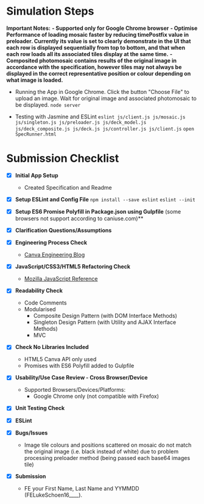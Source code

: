Simulation Steps
========
**Important Notes:**
	**- Supported only for Google Chrome browser**
	**- Optimise Performance of loading mosaic faster by reducing timePostfix value in preloader. Currently its value is set to clearly demonstrate in the UI that each row is displayed sequentially from top to bottom, and that when each row loads all its associated tiles display at the same time.**
  **- Composited photomosaic contains results of the original image in accordance with the specification, however tiles may not always be displayed in the correct representative position or colour depending on what image is loaded.**

* Running the App in Google Chrome. Click the button "Choose File" to upload an image. Wait for original image and associated photomosaic to be displayed.
```node server```

* Testing with Jasmine and ESLint
```eslint js/client.js js/mosaic.js js/singleton.js js/preloader.js js/deck_model.js js/deck_composite.js js/deck.js js/controller.js js/client.js```
```open SpecRunner.html```

Submission Checklist
========

- [x] **Initial App Setup**
	- Created Specification and Readme

- [x] **Setup ESLint and Config File**
```npm install --save eslint```
```eslint --init```
- [x] **Setup ES6 Promise Polyfill in Package.json using Gulpfile** (some browsers not support according to caniuse.com)**
- [x] **Clarification Questions/Assumptions** 
- [x] **Engineering Process Check**
	- [Canva Engineering Blog](https://engineering.canva.com/)
- [x] **JavaScript/CSS3/HTML5 Refactoring Check** 
	- [Mozilla JavaScript Reference](https://developer.mozilla.org/en-US/docs/Web/JavaScript/Reference)
- [x] **Readability Check**
	- Code Comments
	- Modularised
		- Composite Design Pattern (with DOM Interface Methods)
		- Singleton Design Pattern (with Utility and AJAX Interface Methods)
		- MVC
- [x] **Check No Libraries Included**
	- HTML5 Canva API only used
	- Promises with ES6 Polyfill added to Gulpfile
- [x] **Usability/Use Case Review - Cross Browser/Device**
	- Supported Browsers/Devices/Platforms:
		- Google Chrome only (not compatible with Firefox)
- [x] **Unit Testing Check**
- [x] **ESLint**
- [x] **Bugs/Issues**
	- Image tile colours and positions scattered on mosaic do not match the original image (i.e. black instead of white) due to problem processing preloader method (being passed each base64 images tile) 
- [x] **Submission**
	- FE your First Name, Last Name and YYMMDD (FELukeSchoen16____).